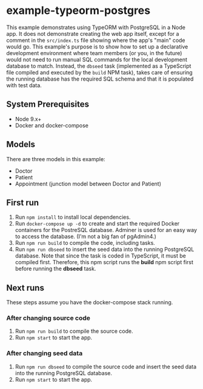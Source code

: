 # example-typeorm-postgres

This example demonstrates using TypeORM with PostgreSQL in a Node app. It does not demonstrate creating the web app itself, except for a comment in the ```src/index.ts``` file showing where the app's "main" code would go. This example's purpose is to show how to set up a declarative development environment where team members (or you, in the future) would not need to run manual SQL commands for the local development database to match. Instead, the ```dbseed``` task (implemented as a TypeScript file compiled and executed by the ```build``` NPM task), takes care of ensuring the running database has the required SQL schema and that it is populated with test data.

## System Prerequisites

* Node 9.x+
* Docker and docker-compose

## Models

There are three models in this example:

* Doctor
* Patient
* Appointment (junction model between Doctor and Patient)

## First run

1. Run `npm install` to install local dependencies.
1. Run `docker-compose up -d` to create and start the required Docker containers for the PostreSQL database. Adminer is used for an easy way to access the database. (I'm not a big fan of pgAdmin4.)
1. Run `npm run build` to compile the code, including tasks.
1. Run `npm run dbseed` to insert the seed data into the running PostgreSQL database. Note that since the task is coded in TypeScript, it must be compiled first. Therefore, this npm script runs the **build** npm script first before running the **dbseed** task.

## Next runs

These steps assume you have the docker-compose stack running.

### After changing source code

1. Run `npm run build` to compile the source code.
1. Run `npm start` to start the app.

### After changing seed data

1. Run `npm run dbseed` to compile the source code and insert the seed data into the running PostgreSQL database.
1. Run `npm start` to start the app.

